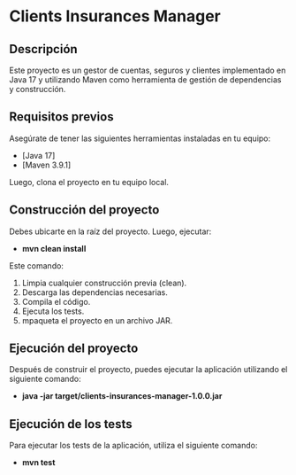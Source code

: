 # Clients Insurances Manager

## Descripción

Este proyecto es un gestor de cuentas, seguros y clientes implementado en Java 17 y utilizando Maven como herramienta de gestión de dependencias y construcción.

## Requisitos previos

Asegúrate de tener las siguientes herramientas instaladas en tu equipo:

- [Java 17]
- [Maven 3.9.1]

Luego, clona el proyecto en tu equipo local.

## Construcción del proyecto

Debes ubicarte en la raíz del proyecto. Luego, ejecutar:

- **mvn clean install**

Este comando:

1. Limpia cualquier construcción previa (clean).
2. Descarga las dependencias necesarias.
3. Compila el código.
4. Ejecuta los tests.
5. mpaqueta el proyecto en un archivo JAR.

## Ejecución del proyecto

Después de construir el proyecto, puedes ejecutar la aplicación utilizando el siguiente comando:

- **java -jar target/clients-insurances-manager-1.0.0.jar**

## Ejecución de los tests

Para ejecutar los tests de la aplicación, utiliza el siguiente comando:

- **mvn test**
